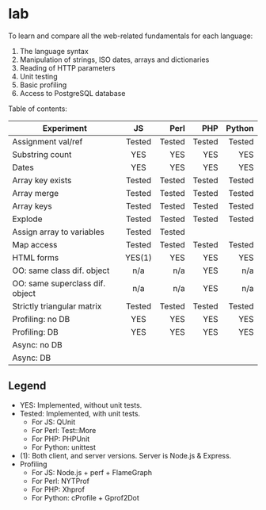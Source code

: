 lab
===

To learn and compare all the web-related fundamentals for each language:

1. The language syntax
2. Manipulation of strings, ISO dates, arrays and dictionaries
3. Reading of HTTP parameters
4. Unit testing
5. Basic profiling
6. Access to PostgreSQL database

Table of contents:

| Experiment                      | JS        | Perl      | PHP       | Python    |
| ---------------------------     |:---------:| ---------:| ---------:| ---------:|
| Assignment val/ref              | Tested    | Tested    | Tested    | Tested    |
| Substring count                 | YES       | YES       | YES       | YES       |
| Dates                           | YES       | YES       | YES       | YES       |
| Array key exists                | Tested    | Tested    | Tested    | Tested    |
| Array merge                     | Tested    | Tested    | Tested    | Tested    |
| Array keys                      | Tested    | Tested    | Tested    | Tested    |
| Explode                         | Tested    | Tested    | Tested    | Tested    |
| Assign array to variables       | Tested    | Tested    |           |           |
| Map access                      | Tested    | Tested    | Tested    | Tested    |
| HTML forms                      | YES(1)    | YES       | YES       | YES       |
| OO: same class dif. object      | n/a       | n/a       | YES       | n/a       |
| OO: same superclass dif. object | n/a       | n/a       | YES       | n/a       |
| Strictly triangular matrix      | Tested    | Tested    | Tested    | Tested    |
| Profiling: no DB                | YES       | YES       | YES       | YES       |
| Profiling: DB                   | YES       | YES       | YES       | YES       |
| Async: no DB                    |           |           |           |           |
| Async: DB                       |           |           |           |           |

Legend
------

* YES: Implemented, without unit tests.
* Tested: Implemented, with unit tests.
  * For JS: QUnit
  * For Perl: Test::More
  * For PHP: PHPUnit
  * For Python: unittest
* (1): Both client, and server versions. Server is Node.js & Express.
* Profiling
  * For JS: Node.js + perf + FlameGraph
  * For Perl: NYTProf
  * For PHP: Xhprof
  * For Python: cProfile + Gprof2Dot

